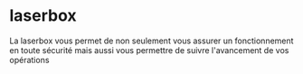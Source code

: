 # laserbox
La laserbox vous permet de non seulement vous assurer un fonctionnement en toute sécurité mais aussi vous permettre de suivre l'avancement de vos opérations
